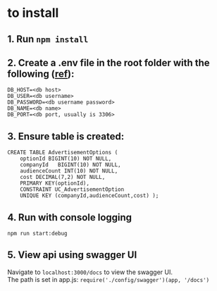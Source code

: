 # to install

## 1. Run `npm install`

## 2. Create a .env file in the root folder with the following ([ref](https://www.npmjs.com/package/dotenv)):

```
DB_HOST=<db host>
DB_USER=<db username>
DB_PASSWORD=<db username password>
DB_NAME=<db name>
DB_PORT=<db port, usually is 3306>
```

## 3. Ensure table is created:

```
CREATE TABLE AdvertisementOptions (
    optionId BIGINT(10) NOT NULL,
    companyId   BIGINT(10) NOT NULL,
    audienceCount INT(10) NOT NULL,
    cost DECIMAL(7,2) NOT NULL,
    PRIMARY KEY(optionId),
    CONSTRAINT UC_AdvertisementOption
    UNIQUE KEY (companyId,audienceCount,cost) );
```

## 4. Run with console logging

   `npm run start:debug`

## 5. View api using swagger UI

   Navigate to `localhost:3000/docs` to view the swagger UI.  
   The path is set in app.js: `require('./config/swagger')(app, '/docs')`